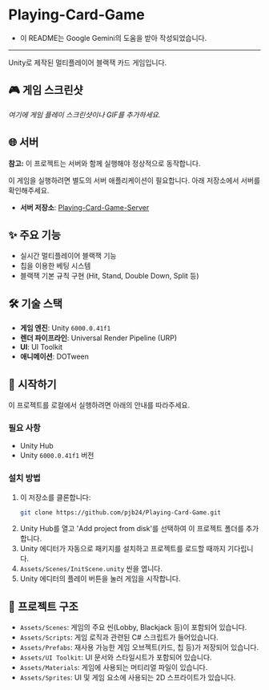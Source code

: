 # Playing-Card-Game

* 이 README는 Google Gemini의 도움을 받아 작성되었습니다.

---

Unity로 제작된 멀티플레이어 블랙잭 카드 게임입니다.

## 🎮 게임 스크린샷

*여기에 게임 플레이 스크린샷이나 GIF를 추가하세요.*

## 🌐 서버

**참고:** 이 프로젝트는 서버와 함께 실행해야 정상적으로 동작합니다.

이 게임을 실행하려면 별도의 서버 애플리케이션이 필요합니다. 아래 저장소에서 서버를 확인해주세요.

- **서버 저장소**: [Playing-Card-Game-Server](https://github.com/pjb24/Playing-Card-Game-Server.git)

## ✨ 주요 기능

- 실시간 멀티플레이어 블랙잭 기능
- 칩을 이용한 베팅 시스템
- 블랙잭 기본 규칙 구현 (Hit, Stand, Double Down, Split 등)

## 🛠️ 기술 스택

- **게임 엔진**: Unity `6000.0.41f1`
- **렌더 파이프라인**: Universal Render Pipeline (URP)
- **UI**: UI Toolkit
- **애니메이션**: DOTween

## 🚀 시작하기

이 프로젝트를 로컬에서 실행하려면 아래의 안내를 따라주세요.

### 필요 사항

- Unity Hub
- Unity `6000.0.41f1` 버전

### 설치 방법

1.  이 저장소를 클론합니다:
    ```sh
    git clone https://github.com/pjb24/Playing-Card-Game.git
    ```
2.  Unity Hub를 열고 'Add project from disk'를 선택하여 이 프로젝트 폴더를 추가합니다.
3.  Unity 에디터가 자동으로 패키지를 설치하고 프로젝트를 로드할 때까지 기다립니다.
4.  `Assets/Scenes/InitScene.unity` 씬을 엽니다.
5.  Unity 에디터의 플레이 버튼을 눌러 게임을 시작합니다.

## 📂 프로젝트 구조

- `Assets/Scenes`: 게임의 주요 씬(Lobby, Blackjack 등)이 포함되어 있습니다.
- `Assets/Scripts`: 게임 로직과 관련된 C# 스크립트가 들어있습니다.
- `Assets/Prefabs`: 재사용 가능한 게임 오브젝트(카드, 칩 등)가 저장되어 있습니다.
- `Assets/UI Toolkit`: UI 문서와 스타일시트가 포함되어 있습니다.
- `Assets/Materials`: 게임에 사용되는 머티리얼 파일이 있습니다.
- `Assets/Sprites`: UI 및 게임 요소에 사용되는 2D 스프라이트가 있습니다.